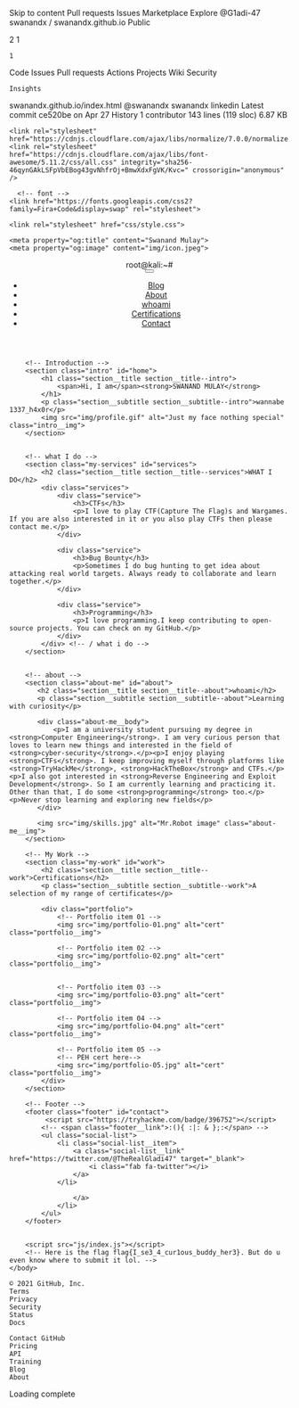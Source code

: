 
Skip to content
Pull requests
Issues
Marketplace
Explore
@G1adi-47
swanandx /
swanandx.github.io
Public

2
1

    1

Code
Issues
Pull requests
Actions
Projects
Wiki
Security

    Insights

swanandx.github.io/index.html
@swanandx
swanandx linkedin
Latest commit ce520be on Apr 27
History
1 contributor
143 lines (119 sloc) 6.87 KB
<!-- Are u sure about looking the source code??-->
<!DOCTYPE html>
<html lang="en">
  <head>
    <title>Swanand Mulay</title>
    <meta name="keywords" content="swanandx, Swanand Mulay, Swanand, Mulay,swanandmulay, pentester">
    <meta name="description" content="Official Website of Swanand Mulay. Capture The Flags, Bug Bounty, Pentesting">
    <link rel="shortcut icon" type="image/jpeg" href="img/icon.jpeg">
    <meta charset="utf-8">
    <meta name="viewport" content="width=device-width, initial-scale=1.0">
        
    <link rel="stylesheet" href="https://cdnjs.cloudflare.com/ajax/libs/normalize/7.0.0/normalize.min.css">
    <link rel="stylesheet" href="https://cdnjs.cloudflare.com/ajax/libs/font-awesome/5.11.2/css/all.css" integrity="sha256-46qynGAkLSFpVbEBog43gvNhfrOj+BmwXdxFgVK/Kvc=" crossorigin="anonymous" />  
        
      <!-- font -->
    <link href="https://fonts.googleapis.com/css2?family=Fira+Code&display=swap" rel="stylesheet"> 
        
    <link rel="stylesheet" href="css/style.css">
      
    <meta property="og:title" content="Swanand Mulay">
    <meta property="og:image" content="img/icon.jpeg">

  </head>
  <body>
    <header id="navbar">
      <nav class="navbar-container container">
        <div class="logo">
              <span>root@kali:~#</span>
          </div>
        <button type="button" class="navbar-toggle" aria-label="Open navigation menu">
              <span class="icon-bar"></span> 
              <span class="icon-bar"></span>
              <span class="icon-bar"></span>
          </button>
          <div class="navbar-menu">
            <ul class="navbar-links">
              <li class="navbar-item"><a class="navbar-link" href="blog">Blog</a></li>
              <li class="navbar-item"><a class="navbar-link" href="#services">About</a></li>
              <li class="navbar-item"><a class="navbar-link" href="#about">whoami</a></li>
              <li class="navbar-item"><a class="navbar-link" href="#work">Certifications</a></li>
              <li class="navbar-item"><a class="navbar-link" href="#contact">Contact</a></li>
            </ul>
          </div>
        </nav>
    </header>
        
        <!-- Introduction -->
        <section class="intro" id="home">
            <h1 class="section__title section__title--intro">
                <span>Hi, I am</span><strong>SWANAND MULAY</strong>
            </h1>
            <p class="section__subtitle section__subtitle--intro">wannabe 1337_h4x0r</p>
            <img src="img/profile.gif" alt="Just my face nothing special" class="intro__img">
        </section>
        
        
        <!-- what I do -->
        <section class="my-services" id="services">
            <h2 class="section__title section__title--services">WHAT I DO</h2>
            <div class="services">
                <div class="service">
                    <h3>CTFs</h3>
                    <p>I love to play CTF(Capture The Flag)s and Wargames. If you are also interested in it or you also play CTFs then please contact me.</p>
                </div>
                
                <div class="service">
                    <h3>Bug Bounty</h3>
                    <p>Sometimes I do bug hunting to get idea about attacking real world targets. Always ready to collaborate and learn together.</p>
                </div>
                
                <div class="service">
                    <h3>Programming</h3>
                    <p>I love programming.I keep contributing to open-source projects. You can check on my GitHub.</p>
                </div>
            </div> <!-- / what i do -->
        </section>
        
        
        <!-- about -->
        <section class="about-me" id="about">
           <h2 class="section__title section__title--about">whoami</h2>
           <p class="section__subtitle section__subtitle--about">Learning with curiosity</p>
           
           <div class="about-me__body">
               <p>I am a university student pursuing my degree in <strong>Computer Engineering</strong>. I am very curious person that loves to learn new things and interested in the field of <strong>cyber-security</strong>.</p><p>I enjoy playing <strong>CTFs</strong>. I keep improving myself through platforms like <strong>TryHackMe</strong>, <strong>HackTheBox</strong> and CTFs.</p><p>I also got interested in <strong>Reverse Engineering and Exploit Development</strong>. So I am currently learning and practicing it. Other than that, I do some <strong>programming</strong> too.</p><p>Never stop learning and exploring new fields</p>
           </div>
           
           <img src="img/skills.jpg" alt="Mr.Robot image" class="about-me__img">
        </section>

        <!-- My Work -->
        <section class="my-work" id="work">
            <h2 class="section__title section__title--work">Certifications</h2>
            <p class="section__subtitle section__subtitle--work">A selection of my range of certificates</p>
            
            <div class="portfolio">
                <!-- Portfolio item 01 -->
                <img src="img/portfolio-01.png" alt="cert" class="portfolio__img">
                
                <!-- Portfolio item 02 -->
                <img src="img/portfolio-02.png" alt="cert" class="portfolio__img">
                

                <!-- Portfolio item 03 -->
                <img src="img/portfolio-03.png" alt="cert" class="portfolio__img">
                
                <!-- Portfolio item 04 -->
                <img src="img/portfolio-04.png" alt="cert" class="portfolio__img">
                
                <!-- Portfolio item 05 -->
                <!-- PEH cert here-->
                <img src="img/portfolio-05.jpg" alt="cert" class="portfolio__img">
            </div>
        </section>       
      
        <!-- Footer -->
        <footer class="footer" id="contact">
        	 <script src="https://tryhackme.com/badge/396752"></script>
            <!-- <span class="footer__link">:(){ :|: & };:</span> -->
            <ul class="social-list">
                <li class="social-list__item">
                    <a class="social-list__link" href="https://twitter.com/@TheRealGladi47" target="_blank">
                        <i class="fab fa-twitter"></i>
                    </a>
                </li>
                
                    </a>
                </li>
            </ul>
        </footer>
        
        
        <script src="js/index.js"></script>
        <!-- Here is the flag flag{I_se3_4_cur1ous_buddy_her3}. But do u even know where to submit it lol. -->
    </body>
</html>

    © 2021 GitHub, Inc.
    Terms
    Privacy
    Security
    Status
    Docs

    Contact GitHub
    Pricing
    API
    Training
    Blog
    About

Loading complete
